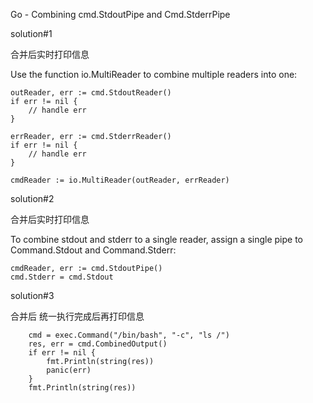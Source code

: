 
Go - Combining cmd.StdoutPipe and Cmd.StderrPipe


solution#1 

合并后实时打印信息

Use the function io.MultiReader to combine multiple readers into one:

```
outReader, err := cmd.StdoutReader()
if err != nil {
    // handle err
}

errReader, err := cmd.StderrReader()
if err != nil {
    // handle err
}

cmdReader := io.MultiReader(outReader, errReader)
```


solution#2 

合并后实时打印信息

To combine stdout and stderr to a single reader, assign a single pipe to Command.Stdout and Command.Stderr:
```
cmdReader, err := cmd.StdoutPipe()
cmd.Stderr = cmd.Stdout
```

solution#3 

合并后 统一执行完成后再打印信息

```
	cmd = exec.Command("/bin/bash", "-c", "ls /")
	res, err = cmd.CombinedOutput()
	if err != nil {
		fmt.Println(string(res))
		panic(err)
	}
	fmt.Println(string(res))

```

